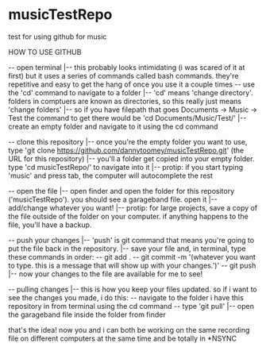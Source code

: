 # musicTestRepo
test for using github for music 

HOW TO USE GITHUB 

-- open terminal
  |-- this probably looks intimidating (i was scared of it at first) but it uses a series of commands called bash commands. 
      they're repetitive and easy to get the hang of once you use it a couple times
-- use the 'cd' command to navigate to a folder
  |-- 'cd' means 'change directory'. folders in comptuers are known as directories, so this really just means 'change folders'
  |-- so if you have filepath that goes Documents -> Music -> Test the command to get there would be 'cd Documents/Music/Test/'
  |-- create an empty folder and navigate to it using the cd command

-- clone this repository
  |-- once you're the empty folder you want to use, type 'git clone https://github.com/dannytoomey/musicTestRepo.git' (the URL for this repository)
  |-- you'll a folder get copied into your empty folder. type 'cd musicTestRepo/' to navigate into it
  |-- protip: if you start typing 'music' and press tab, the computer will autocomplete the rest
  
-- open the file
  |-- open finder and open the folder for this repository ('musicTestRepo'). you should see a garageband file. open it
  |-- add/change whatever you want!
  |-- protip: for large projects, save a copy of the file outside of the folder on your computer. if anything happens to the file, you'll have a backup.
  
-- push your changes
  |-- 'push' is git command that means you're going to put the file back in the repository. 
  |-- save your file and, in terminal, type these commands in order:
      -- git add .
      -- git commit -m '(whatever you want to type. this is a message that will show up with your changes.')'
      -- git push
  |-- now your changes to the file are available for me to see!
  
-- pulling changes
  |-- this is how you keep your files updated. so if i want to see the changes you made, i do this:
      -- navigate to the folder i have this repository in from terminal using the cd command
      -- type 'git pull'
  |-- open the garageband file inside the folder from finder

that's the idea! now you and i can both be working on the same recording file on different computers at the same time and be totally in *NSYNC
